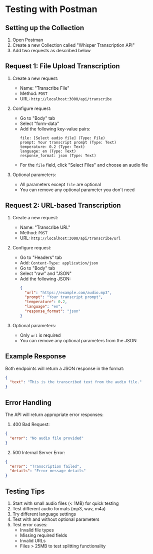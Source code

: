 # Testing with Postman

## Setting up the Collection

1. Open Postman
2. Create a new Collection called "Whisper Transcription API"
3. Add two requests as described below

## Request 1: File Upload Transcription

1. Create a new request:
   - Name: "Transcribe File"
   - Method: `POST`
   - URL: `http://localhost:3000/api/transcribe`

2. Configure request:
   - Go to "Body" tab
   - Select "form-data"
   - Add the following key-value pairs:
     ```
     file: [Select audio file] (Type: File)
     prompt: Your transcript prompt (Type: Text)
     temperature: 0.2 (Type: Text)
     language: en (Type: Text)
     response_format: json (Type: Text)
     ```
   - For the `file` field, click "Select Files" and choose an audio file

3. Optional parameters:
   - All parameters except `file` are optional
   - You can remove any optional parameter you don't need

## Request 2: URL-based Transcription

1. Create a new request:
   - Name: "Transcribe URL"
   - Method: `POST`
   - URL: `http://localhost:3000/api/transcribe/url`

2. Configure request:
   - Go to "Headers" tab
   - Add: `Content-Type: application/json`
   - Go to "Body" tab
   - Select "raw" and "JSON"
   - Add the following JSON:
     ```json
     {
       "url": "https://example.com/audio.mp3",
       "prompt": "Your transcript prompt",
       "temperature": 0.2,
       "language": "en",
       "response_format": "json"
     }
     ```

3. Optional parameters:
   - Only `url` is required
   - You can remove any optional parameters from the JSON

## Example Response

Both endpoints will return a JSON response in the format:
```json
{
  "text": "This is the transcribed text from the audio file."
}
```

## Error Handling

The API will return appropriate error responses:

1. 400 Bad Request:
```json
{
  "error": "No audio file provided"
}
```

2. 500 Internal Server Error:
```json
{
  "error": "Transcription failed",
  "details": "Error message details"
}
```

## Testing Tips

1. Start with small audio files (< 1MB) for quick testing
2. Test different audio formats (mp3, wav, m4a)
3. Try different language settings
4. Test with and without optional parameters
5. Test error cases:
   - Invalid file types
   - Missing required fields
   - Invalid URLs
   - Files > 25MB to test splitting functionality
